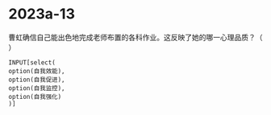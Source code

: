 # 2023a-13
曹虹确信自己能出色地完成老师布置的各科作业。这反映了她的哪一心理品质？（ ）
```meta-bind
INPUT[select(
option(自我效能),
option(自我促进),
option(自我监控),
option(自我强化)
)]
```